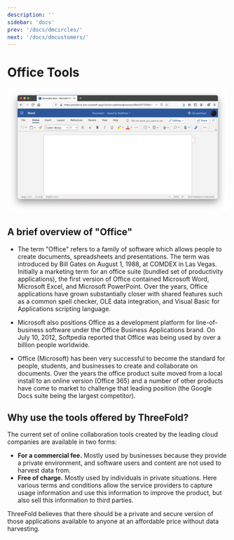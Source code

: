 ```yaml
---
description: ''
sidebar: 'docs'
prev: '/docs/dmcircles/'
next: '/docs/dmcustomers/'
---
```


# Office Tools

![](./img/office_word.png)

## A brief overview of "Office"

- The term "Office" refers to a family of software which allows people to create documents, spreadsheets and presentations. The term was introduced by Bill Gates on August 1, 1988, at COMDEX in Las Vegas. Initially a marketing term for an office suite (bundled set of productivity applications), the first version of Office contained Microsoft Word, Microsoft Excel, and Microsoft PowerPoint. Over the years, Office applications have grown substantially closer with shared features such as a common spell checker, OLE data integration, and Visual Basic for Applications scripting language. 

- Microsoft also positions Office as a development platform for line-of-business software under the Office Business Applications brand. On July 10, 2012, Softpedia reported that Office was being used by over a billion people worldwide.

- Office (Microsoft) has been very successful to become the standard for people, students, and businesses to create and collaborate on documents. Over the years the office product suite moved from a local install to an online version (Office 365) and a number of other products have come to market to challenge that leading position (the Google Docs suite being the largest competitor).

## Why use the tools offered by ThreeFold?

The current set of online collaboration tools created by the leading cloud companies are available in two forms:
- **For a commercial fee.** Mostly used by businesses because they provide a private environment, and software users and content are not used to harvest data from.
- **Free of charge.** Mostly used by individuals in private situations. Here various terms and conditions allow the service providers to capture usage information and use this information to improve the product, but also sell this information to third parties.

ThreeFold believes that there should be a private and secure version of those applications available to anyone at an affordable price without data harvesting.